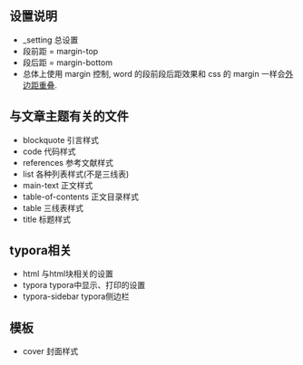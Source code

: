## 设置说明
- _setting 总设置
- 段前距 = margin-top
- 段后距 = margin-bottom
- 总体上使用 margin 控制, word 的段前段后距效果和 css 的 margin 一样会[外边距重叠](https://developer.mozilla.org/zh-CN/docs/Web/CSS/CSS_Box_Model/Mastering_margin_collapsing). 

## 与文章主题有关的文件
- blockquote 引言样式
- code 代码样式
- references 参考文献样式
- list 各种列表样式(不是三线表)
- main-text 正文样式
- table-of-contents 正文目录样式
- table 三线表样式
- title 标题样式

## typora相关
- html 与html块相关的设置
- typora typora中显示、打印的设置
- typora-sidebar typora侧边栏

## 模板
- cover 封面样式
